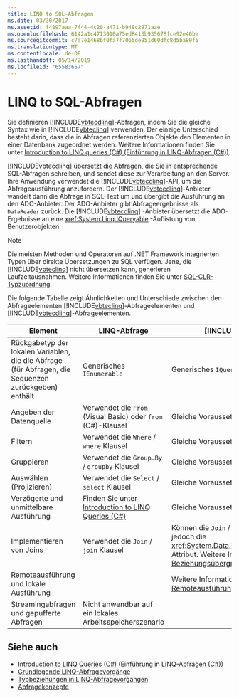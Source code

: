 ```yaml
---
title: LINQ to SQL-Abfragen
ms.date: 03/30/2017
ms.assetid: f4897aaa-7f44-4c20-a471-b948c2971aae
ms.openlocfilehash: 6142a1c4713010a75ed8413b935678fce92e40be
ms.sourcegitcommit: c7a7e1468bf0fa7f7065de951d60dfc8d5ba89f5
ms.translationtype: MT
ms.contentlocale: de-DE
ms.lasthandoff: 05/14/2019
ms.locfileid: "65583657"
---
```

# <a name="linq-to-sql-queries"></a>LINQ to SQL-Abfragen
Sie definieren [!INCLUDE[vbtecdlinq](../../../../../../includes/vbtecdlinq-md.md)]-Abfragen, indem Sie die gleiche Syntax wie in [!INCLUDE[vbteclinq](../../../../../../includes/vbteclinq-md.md)] verwenden. Der einzige Unterschied besteht darin, dass die in Abfragen referenzierten Objekte den Elementen in einer Datenbank zugeordnet werden. Weitere Informationen finden Sie unter [Introduction to LINQ queries (C#) (Einführung in LINQ-Abfragen (C#))](~/docs/csharp/programming-guide/concepts/linq/introduction-to-linq-queries.md).  
  
 [!INCLUDE[vbtecdlinq](../../../../../../includes/vbtecdlinq-md.md)] übersetzt die Abfragen, die Sie in entsprechende SQL-Abfragen schreiben, und sendet diese zur Verarbeitung an den Server. Ihre Anwendung verwendet die [!INCLUDE[vbtecdlinq](../../../../../../includes/vbtecdlinq-md.md)]-API, um die Abfrageausführung anzufordern. Der [!INCLUDE[vbtecdlinq](../../../../../../includes/vbtecdlinq-md.md)]-Anbieter wandelt dann die Abfrage in SQL-Text um und übergibt die Ausführung an den ADO-Anbieter. Der ADO-Anbieter gibt Abfrageergebnisse als `DataReader` zurück. Die [!INCLUDE[vbtecdlinq](../../../../../../includes/vbtecdlinq-md.md)] -Anbieter übersetzt die ADO-Ergebnisse an eine <xref:System.Linq.IQueryable> -Auflistung von Benutzerobjekten.  
  
> [!NOTE]
>  Die meisten Methoden und Operatoren auf .NET Framework integrierten Typen über direkte Übersetzungen zu SQL verfügen. Jene, die [!INCLUDE[vbteclinq](../../../../../../includes/vbteclinq-md.md)] nicht übersetzen kann, generieren Laufzeitausnahmen. Weitere Informationen finden Sie unter [SQL-CLR-Typzuordnung](../../../../../../docs/framework/data/adonet/sql/linq/sql-clr-type-mapping.md).  
  
 Die folgende Tabelle zeigt Ähnlichkeiten und Unterschiede zwischen den Abfrageelementen [!INCLUDE[vbteclinq](../../../../../../includes/vbteclinq-md.md)]-Abfrageelementen und [!INCLUDE[vbtecdlinq](../../../../../../includes/vbtecdlinq-md.md)]-Abfrageelementen.  
  
|Element|LINQ-Abfrage|[!INCLUDE[vbtecdlinq](../../../../../../includes/vbtecdlinq-md.md)]-Abfrage|  
|----------|----------------|----------------------------------------------------------------------|  
|Rückgabetyp der lokalen Variablen, die die Abfrage (für Abfragen, die Sequenzen zurückgeben) enthält|Generisches `IEnumerable`|Generisches `IQueryable`|  
|Angeben der Datenquelle|Verwendet die `From` (Visual Basic) oder `from` (C#)-Klausel|Gleiche Voraussetzung|  
|Filtern|Verwendet die `Where` / `where` Klausel|Gleiche Voraussetzung|  
|Gruppieren|Verwendet die `Group…By` / `groupby` Klausel|Gleiche Voraussetzung|  
|Auswählen (Projizieren)|Verwendet die `Select` / `select` Klausel|Gleiche Voraussetzung|  
|Verzögerte und unmittelbare Ausführung|Finden Sie unter [Introduction to LINQ Queries (C#)](~/docs/csharp/programming-guide/concepts/linq/introduction-to-linq-queries.md)|Gleiche Voraussetzung|  
|Implementieren von Joins|Verwendet die `Join` / `join` Klausel|Können die `Join` / `join` -Klausel, effektiver ist jedoch die <xref:System.Data.Linq.Mapping.AssociationAttribute> Attribut. Weitere Informationen finden Sie unter [Beziehungsübergreifendes](../../../../../../docs/framework/data/adonet/sql/linq/querying-across-relationships.md).|  
|Remoteausführung und lokale Ausführung||Weitere Informationen finden Sie unter [Remoteausführung. Lokale Ausführung](../../../../../../docs/framework/data/adonet/sql/linq/remote-vs-local-execution.md).|  
|Streamingabfragen und gepufferte Abfragen|Nicht anwendbar auf ein lokales Arbeitsspeicherszenario||  
  
## <a name="see-also"></a>Siehe auch

- [Introduction to LINQ Queries (C#) (Einführung in LINQ-Abfragen (C#))](~/docs/csharp/programming-guide/concepts/linq/introduction-to-linq-queries.md)
- [Grundlegende LINQ-Abfragevorgänge](~/docs/csharp/programming-guide/concepts/linq/basic-linq-query-operations.md)
- [Typbeziehungen in LINQ-Abfragevorgängen](~/docs/csharp/programming-guide/concepts/linq/type-relationships-in-linq-query-operations.md)
- [Abfragekonzepte](../../../../../../docs/framework/data/adonet/sql/linq/query-concepts.md)
